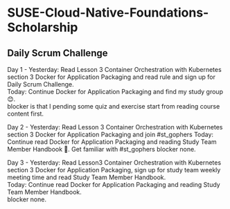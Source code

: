 # SUSE-Cloud-Native-Foundations-Scholarship
## Daily Scrum Challenge

Day 1 -
Yesterday: Read Lesson 3 Container Orchestration with Kubernetes section 3 Docker for Application Packaging and read rule and sign up for Daily Scrum Challenge.  
Today: Continue Docker for Application Packaging and find my study group :blush:.  
blocker is that I pending some quiz and exercise start from reading course content first.  

Day 2 -
Yesterday: Read Lesson 3 Container Orchestration with Kubernetes section 3 Docker for Application Packaging and join #st_gophers
Today: Continue read Docker for Application Packaging and reading Study Team Member Handbook 🙂. Get familiar with #st_gophers
blocker none.

Day 3 -
Yesterday: Read Lesson3 Container Orchestration with Kubernetes section 3 Docker for Application Packaging, sign up for study team weekly meeting time and read Study Team Member Handbook.  
Today: Continue read Docker for Application Packaging and reading Study Team Member Handbook.  
blocker none.  
